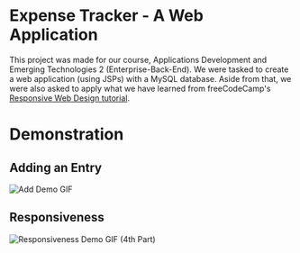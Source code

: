 # Expense Tracker - A Web Application
This project was made for our course, Applications Development and Emerging Technologies 2 (Enterprise-Back-End).
We were tasked to create a web application (using JSPs) with a MySQL database.
Aside from that, we were also asked to apply what we have learned from
freeCodeCamp's [Responsive Web Design tutorial](https://www.freecodecamp.org/learn/2022/responsive-web-design/).

# Demonstration
## Adding an Entry
![Add Demo GIF](gifs/4_Add.gif)

## Responsiveness
![Responsiveness Demo GIF (4th Part)](gifs/1-4_Responsive.gif)
